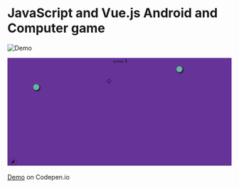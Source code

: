 # JavaScript and Vue.js Android and Computer game



![Demo](https://raw.githubusercontent.com/KamyarLajani/Aim-Training-Game/blob/master/images/demo1.PNG)

![Demo](https://raw.githubusercontent.com/KamyarLajani/Aim-Training-Game/master/images/demo2.PNG)

[Demo](https://codepen.io/KamyarLajani/pen/pozRwNr)  on Codepen.io 
